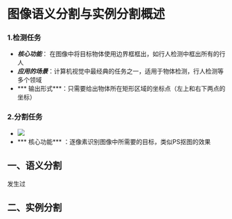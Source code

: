 # 图像语义分割与实例分割概述

### 1.检测任务

- ***核心功能***： 在图像中将目标物体使用边界框框出，如行人检测中框出所有的行人
- ***应用的场景***：计算机视觉中最经典的任务之一，适用于物体检测，行人检测等多个领域
- *** 输出形式***：只需要给出物体所在矩形区域的坐标点（左上和右下两点的坐标）

### 2.分割任务

- ![](F:\Zmk\DailyNotes\docs\.vuepress\public\img\image-20250820165030724.png)
- *** 核心功能*** ：逐像素识别图像中所需要的目标，类似PS抠图的效果



## 一、语义分割

发生过

## 二、实例分割





